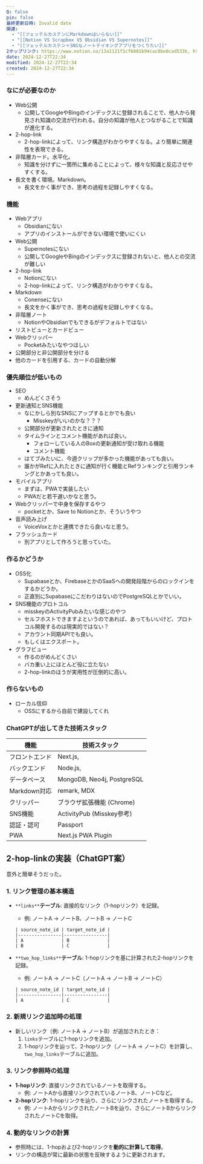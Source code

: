```yaml
---
Q: false
pin: false
最終更新日時: Invalid date
関連:
  - "[[ツェッテルカステンにMarkdownはいらない]]"
  - "[[Notion VS Scrapbox VS Obsidian VS Supernotes]]"
  - "[[ツェッテルカステン＋SNSなノートテイキングアプリをつくりたい]]"
2ホップリンク: https://www.notion.so/13a1121f1cf6801b94cac8be0cad533b, https://www.notion.so/1661121f1cf680079deffd67ba3b684a, https://www.notion.so/a27b512127ec4b5b9b9d5dfd96794848,https://www.notion.so/13a1121f1cf6801b94cac8be0cad533b, https://www.notion.so/1661121f1cf680079deffd67ba3b684a, https://www.notion.so/1661121f1cf680f186e6eeae753fedb3, https://www.notion.so/16c75a74006c45118ce11a1ece06d565, https://www.notion.so/c17bd8f3efa54a9688df74ef66568856,https://www.notion.so/1661121f1cf680079deffd67ba3b684a
date: 2024-12-27T22:34
modified: 2024-12-27T22:34
created: 2024-12-27T22:34
---
```

  

### なにが必要なのか

- Web公開
    - 公開してGoogleやBingのインデックスに登録されることで、他人から発見され知識の交流が行われる。自分の知識が他人とつながることで知識が進化する。
- 2-hop-link
    - 2-hop-linkによって、リンク構造がわかりやすくなる。より簡単に関連性を表現できる。
- 非階層カード。水平化。
    - 知識を分けずに一箇所に集めることによって、様々な知識と反応させやすくする。
- 長文を書く環境。Markdown。
    - 長文をかく事ができ、思考の過程を記録しやすくなる。

  

  

  

### 機能

- Webアプリ
    - Obsidianにない
    - アプリのインストールができない環境で使いにくい
- Web公開
    - Supernotesにない
    - 公開してGoogleやBingのインデックスに登録されないと、他人との交流が難しい
- 2-hop-link
    - Notionにない
    - 2-hop-linkによって、リンク構造がわかりやすくなる。
- Markdown
    - Conenseにない
    - 長文をかく事ができ、思考の過程を記録しやすくなる。
- 非階層ノート
    - NotionやObsidianでもできるがデフォルトではない
- リストビューとカードビュー
- Webクリッパー
    - Pocketみたいなやつほしい
- 公開部分と非公開部分を分ける
- 他のカードを引用する、カードの自動分解

  

  

### 優先順位が低いもの

- SEO
    - めんどくさそう
- 更新通知とSNS機能
    - なにかしら別なSNSにアップするとかでも良い
        - Misskeyがいいのかな？？？
    - 公開部分が更新されたときに通知
    - タイムラインとコメント機能があれば良い。
        - フォローしている人のBoxの更新通知が受け取れる機能
        - コメント機能
    - はてブみたいに、今週クリップが多かった機能があっても良い。
    - 誰かがRefに入れたときに通知が行く機能とRefランキングと引用ランキングとかあっても良い。
- モバイルアプリ
    - まずは、PWAで実装したい
    - PWAだと若干遅いかなと思う。
- Webクリッパーで中身を保存するやつ
    - pocketとか、Save to Notionとか、そういうやつ
- 音声読み上げ
    - VoiceVoxとかと連携できたら良いなと思う。
- フラッシュカード
    - 別アプリとして作ろうと思っていた。

  

### 作るかどうか

- OSS化
    - Supabaseとか、FirebaseとかのSaaSへの開発段階からのロックインをするかどうか。
    - 正直別にSupabaseにこだわりはないのでPostgreSQLとかでいい。
- SNS機能のプロトコル
    - misskeyのActivityPubみたいな感じのやつ
    - セルフホストできますよというのであれば、あってもいいけど、プロトコル開発するのは現実的ではない？
    - アカウント同期APIでも良い。
    - もしくはエクスポート。
- グラフビュー
    - 作るのがめんどくさい
    - バカ重い上にほとんど役に立たない
    - 2-hop-linkのほうが実用性が圧倒的に高い。

  

### 作らないもの

- ローカル信仰
    - OSSにするから自前で建設してくれ

  

  

  

### ChatGPTが出してきた技術スタック

|機能|技術スタック|
|---|---|
|フロントエンド|Next.js,|
|バックエンド|Node.js,|
|データベース|MongoDB, Neo4j, PostgreSQL|
|Markdown対応|remark, MDX|
|クリッパー|ブラウザ拡張機能 (Chrome)|
|SNS機能|ActivityPub (Misskey参考)|
|認証・認可|Passport|
|PWA|Next.js PWA Plugin|

  

## 2-hop-linkの実装（ChatGPT案）

意外と簡単そうだった。

### 1. **リンク管理の基本構造**

- `**links**`**テーブル**: 直接的なリンク（1-hopリンク）を記録。
    
    - 例: ノートA → ノートB、ノートB → ノートC
    
    ```Plain
    | source_note_id | target_note_id |
    |----------------|----------------|
    | A              | B              |
    | B              | C              |
    ```
    
- `**two_hop_links**`**テーブル**: 1-hopリンクを基に計算された2-hopリンクを記録。
    
    - 例: ノートA → ノートC（ノートA → ノートB → ノートC）
    
    ```Plain
    | source_note_id | target_note_id |
    |----------------|----------------|
    | A              | C              |
    ```
    

### 2. **新規リンク追加時の処理**

- 新しいリンク（例: ノートA → ノートB）が追加されたとき：
    1. `links`テーブルに1-hopリンクを追加。
    2. 1-hopリンクを辿って、2-hopリンク（ノートA → ノートC）を計算し、`two_hop_links`テーブルに追加。

### 3. **リンク参照時の処理**

- **1-hopリンク**: 直接リンクされているノートを取得する。
    - 例: ノートAから直接リンクされているノートB、ノートCなど。
- **2-hopリンク**: 1-hopリンクを辿り、さらにリンクされたノートを取得する。
    - 例: ノートAからリンクされたノートBを辿り、さらにノートBからリンクされたノートCを取得。

### 4. **動的なリンクの計算**

- 参照時には、1-hopおよび2-hopリンクを**動的に計算して取得**。
- リンクの構造が常に最新の状態を反映するように更新されます。